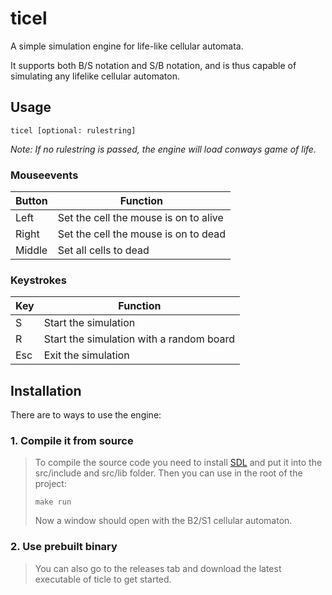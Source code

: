 # ticel
A simple simulation engine for life-like cellular automata.

It supports both B/S notation and S/B notation, and is thus capable of simulating any lifelike cellular automaton.

## Usage
```
ticel [optional: rulestring]
```

*Note: If no rulestring is passed, the engine will load conways game of life.*

### Mouseevents
|Button|Function|
|------|--------|
|Left|Set the cell the mouse is on to alive|
|Right|Set the cell the mouse is on to dead|
|Middle|Set all cells to dead|

### Keystrokes
|Key|Function|
|---|--------|
|S|Start the simulation|
|R|Start the simulation with a random board|
|Esc|Exit the simulation|

## Installation
There are to ways to use the engine:
### 1. Compile it from source
> To compile the source code you need to install [SDL](https://www.libsdl.org) and put it into the src/include and src/lib folder.
> Then you can use in the root of the project:
> ```
> make run
> ```
> Now a window should open with the B2/S1 cellular automaton.
### 2. Use prebuilt binary
> You can also go to the releases tab and download the latest executable of ticle to get started.
